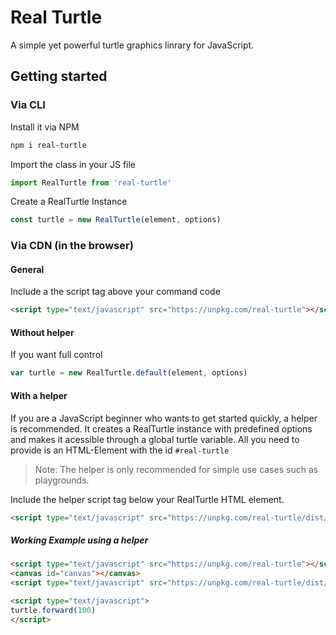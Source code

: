 # Real Turtle
A simple yet powerful turtle graphics linrary for JavaScript.

## Getting started
### Via CLI

Install it via NPM
```sh
npm i real-turtle
```

Import the class in your JS file
```javascript
import RealTurtle from 'real-turtle'
```

Create a RealTurtle Instance
```javascript
const turtle = new RealTurtle(element, options)
```

### Via CDN (in the browser)
#### General
Include a the script tag above your command code
```html
<script type="text/javascript" src="https://unpkg.com/real-turtle"></script>
```

#### Without helper
If you want full control
```javascript
var turtle = new RealTurtle.default(element, options)
```

#### With a helper
If you are a JavaScript beginner who wants to get started quickly, a helper is recommended. It creates a RealTurtle instance with predefined options and makes it acessible through a global turtle variable. All you need to provide is an HTML-Element with the id `#real-turtle`

> Note: The helper is only recommended for simple use cases such as playgrounds.

Include the helper script tag below your RealTurtle HTML element.

```html
<script type="text/javascript" src="https://unpkg.com/real-turtle/dist/helpers/simple.js"></script>
```

##### Working Example using a helper
```html
<script type="text/javascript" src="https://unpkg.com/real-turtle"></script>
<canvas id="canvas"></canvas>
<script type="text/javascript" src="https://unpkg.com/real-turtle/dist/helpers/simple.js"></script>

<script type="text/javascript">
turtle.forward(100)
</script>
```
